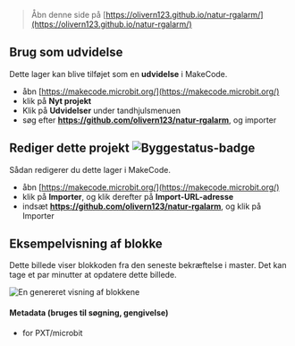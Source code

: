 
> Åbn denne side på [https://olivern123.github.io/natur-rgalarm/](https://olivern123.github.io/natur-rgalarm/)

## Brug som udvidelse

Dette lager kan blive tilføjet som en **udvidelse** i MakeCode.

* åbn [https://makecode.microbit.org/](https://makecode.microbit.org/)
* klik på **Nyt projekt**
* Klik på **Udvidelser** under tandhjulsmenuen
* søg efter **https://github.com/olivern123/natur-rgalarm**, og importer

## Rediger dette projekt ![Byggestatus-badge](https://github.com/olivern123/natur-rgalarm/workflows/MakeCode/badge.svg)

Sådan redigerer du dette lager i MakeCode.

* åbn [https://makecode.microbit.org/](https://makecode.microbit.org/)
* klik på **Importer**, og klik derefter på **Import-URL-adresse**
* indsæt **https://github.com/olivern123/natur-rgalarm**, og klik på Importer

## Eksempelvisning af blokke

Dette billede viser blokkoden fra den seneste bekræftelse i master.
Det kan tage et par minutter at opdatere dette billede.

![En genereret visning af blokkene](https://github.com/olivern123/natur-rgalarm/raw/master/.github/makecode/blocks.png)

#### Metadata (bruges til søgning, gengivelse)

* for PXT/microbit
<script src="https://makecode.com/gh-pages-embed.js"></script><script>makeCodeRender("{{ site.makecode.home_url }}", "{{ site.github.owner_name }}/{{ site.github.repository_name }}");</script>
